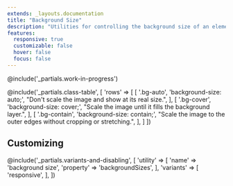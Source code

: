 ```yaml
---
extends: _layouts.documentation
title: "Background Size"
description: "Utilities for controlling the background size of an element's background image."
features:
  responsive: true
  customizable: false
  hover: false
  focus: false
---
```


@include('_partials.work-in-progress')

@include('_partials.class-table', [
  'rows' => [
    [
      '.bg-auto',
      'background-size: auto;',
      "Don't scale the image and show at its real size.",
    ],
    [
      '.bg-cover',
      'background-size: cover;',
      "Scale the image until it fills the background layer.",
    ],
    [
      '.bg-contain',
      'background-size: contain;',
      "Scale the image to the outer edges without cropping or stretching.",
    ],
  ]
])

## Customizing

@include('_partials.variants-and-disabling', [
    'utility' => [
        'name' => 'background size',
        'property' => 'backgroundSizes',
    ],
    'variants' => [
        'responsive',
    ],
])
